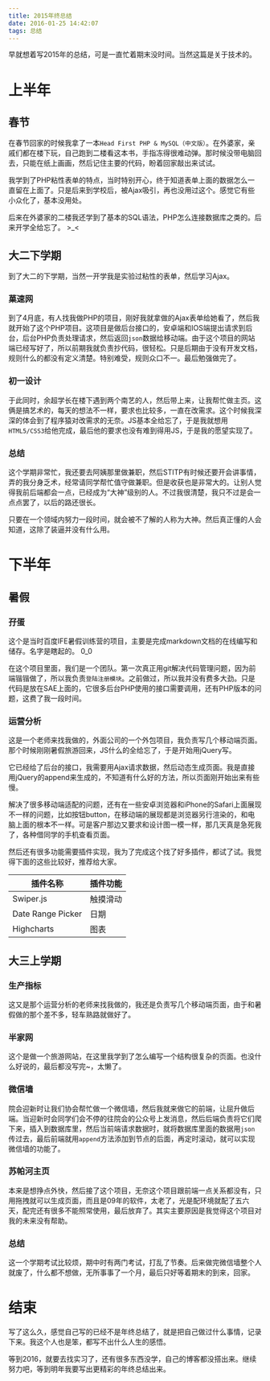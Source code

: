 ```yaml
---
title: 2015年终总结
date: 2016-01-25 14:42:07
tags: 总结
---
```


早就想着写2015年的总结，可是一直忙着期末没时间。当然这篇是关于技术的。
# 上半年
## 春节
在春节回家的时候我拿了一本`Head First PHP & MySQL（中文版）`。在外婆家，亲戚们都在楼下玩，自己跑到二楼看这本书，手指冻得很难动弹。那时候没带电脑回去，只能在纸上画画，然后记住主要的代码，盼着回家敲出来试试。
<!--more-->

我学到了PHP粘性表单的特点，当时特别开心，终于知道表单上面的数据怎么一直留在上面了。只是后来到学校后，被Ajax吸引，再也没用过这个。感觉它有些小众化了，基本没用处。

后来在外婆家的二楼我还学到了基本的SQL语法，PHP怎么连接数据库之类的。后来开学全给忘了。 >_<
## 大二下学期
到了大二的下学期，当然一开学我是实验过粘性的表单，然后学习Ajax。

### 菓速网
到了4月底，有人找我做PHP的项目，刚好我就拿做的Ajax表单给她看了，然后我就开始了这个PHP项目。这项目是做后台接口的，安卓端和IOS端提出请求到后台，后台PHP负责处理请求，然后返回`json`数据给移动端。由于这个项目的网站端已经写好了，所以前期我就负责抄代码，很轻松。只是后期由于没有开发文档，规则什么的都没有定义清楚。特别难受，规则众口不一。最后勉强做完了。

### 初一设计
于此同时，余超学长在楼下遇到两个南艺的人，然后带上来，让我帮忙做主页。这俩是搞艺术的，每天的想法不一样，要求也比较多，一直在改需求。这个时候我深深的体会到了程序猿对改需求的无奈。JS基本全给忘了，于是我就想用`HTML5/CSS3`给他完成，最后他的要求也没有难到得用JS，于是我的愿望实现了。

### 总结
这个学期非常忙，我还要去阿姨那里做兼职，然后STITP有时候还要开会讲事情，弄的我分身乏术，经常请同学帮忙值守做兼职。但是收获也是非常大的。让别人觉得我前后端都会一点，已经成为“大神”级别的人。不过我很清楚，我只不过是会一点点罢了，以后的路还很长。

只要在一个领域内努力一段时间，就会被不了解的人称为大神。然后真正懂的人会知道，这除了装逼并没有什么用。
# 下半年
## 暑假
### 孖蛋
这个是当时百度IFE暑假训练营的项目，主要是完成markdown文档的在线编写和储存。名字是瞎起的。 0_0

在这个项目里面，我们是一个团队。第一次真正用git解决代码管理问题，因为前端锴锴做了，所以我负责`登陆注册模块`。之前做过，所以我并没有费多大劲。只是代码是放在SAE上面的，它很多后台PHP使用的接口需要调用，还有PHP版本的问题，这费了我一段时间。

### 运营分析
这是一个老师来找我做的，外面公司的一个外包项目，我负责写几个移动端页面。那个时候刚刚暑假旅游回来，JS什么的全给忘了，于是开始用jQuery写。

它已经给了后台的接口，我需要用Ajax请求数据，然后动态生成页面。我是直接用jQuery的append来生成的，不知道有什么好的方法，所以页面刚开始出来有些慢。

解决了很多移动端适配的问题，还有在一些安卓浏览器和iPhone的Safari上面展现不一样的问题，比如按钮button，在移动端的展现都是浏览器另行渲染的，和电脑上面的根本不一样。可是客户那边又要求和设计图一模一样，那几天真是急死我了，各种借同学的手机查看页面。

然后还有很多功能需要插件实现，我为了完成这个找了好多插件，都试了试。我觉得下面的这些比较好，推荐给大家。

|插件名称|插件功能|
|---|---|
|Swiper.js|触摸滑动|
|Date Range Picker|日期|
|Highcharts|图表|


## 大三上学期
### 生产指标
这又是那个运营分析的老师来找我做的，我还是负责写几个移动端页面，由于和暑假做的那个差不多，轻车熟路就做好了。
### 半家网
这个是做一个旅游网站，在这里我学到了怎么编写一个结构很复杂的页面。也没什么好说的，最后都没写完~，太懒了。
### 微信墙
院会迎新时让我们协会帮忙做一个微信墙，然后我就来做它的前端，让屈升做后端。当迎新时会同学们会不停的往院会的公众号上发消息，然后后端负责将它们爬下来，插入到数据库里，然后当前端请求数据时，就将数据库里面的数据用`json`传过去，最后前端就用`append`方法添加到节点的后面，再定时滚动，就可以实现微信墙的功能了。
### 苏帕河主页
本来是想挣点外快，然后接了这个项目，无奈这个项目跟前端一点关系都没有，只用拖拽就可以生成页面，而且是09年的软件，太老了，光是配环境就配了五六天，配完还有很多不能照常使用，最后放弃了。其实主要原因是我觉得这个项目对我的未来没有帮助。
### 总结
这一个学期考试比较烦，期中时有两门考试，打乱了节奏。后来做完微信墙整个人就废了，什么都不想做，无所事事了一个月，最后只好等着期末的到来，回家。

# 结束

写了这么久，感觉自己写的已经不是年终总结了，就是把自己做过什么事情，记录下来。我这个人也是笨，都写不出什么人生的感悟。

等到2016，就要去找实习了，还有很多东西没学，自己的博客都没搭出来。继续努力吧，等到明年我要写出更精彩的年终总结出来。

